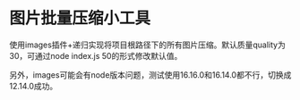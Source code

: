 # 图片批量压缩小工具

使用images插件+递归实现将项目根路径下的所有图片压缩。默认质量quality为30，可通过node index.js 50的形式修改默认值。

另外，images可能会有node版本问题，测试使用16.16.0和16.14.0都不行，切换成12.14.0成功。
